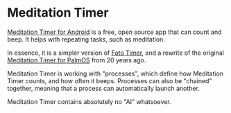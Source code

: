 # Meditation Timer

[Meditation Timer for Android](https://www.jan-exner.de/software/android/meditationtimer) is a free, open source app that can count and beep. It helps with repeating tasks, such as meditation.

In essence, it is a simpler version of [Foto Timer](https://www.jan-exner.de/software/android/fototimer), and a rewrite of the original [Meditation Timer for PalmOS](https://www.jan-exner.de/software/palmos/meditimer) from 20 years ago.

Meditation Timer is working with "processes", which define how Meditation Timer counts, and how often it beeps. Processes can also be "chained" together, meaning that a process can automatically launch another.

Meditation Timer contains absolutely no "AI" whatsoever.
